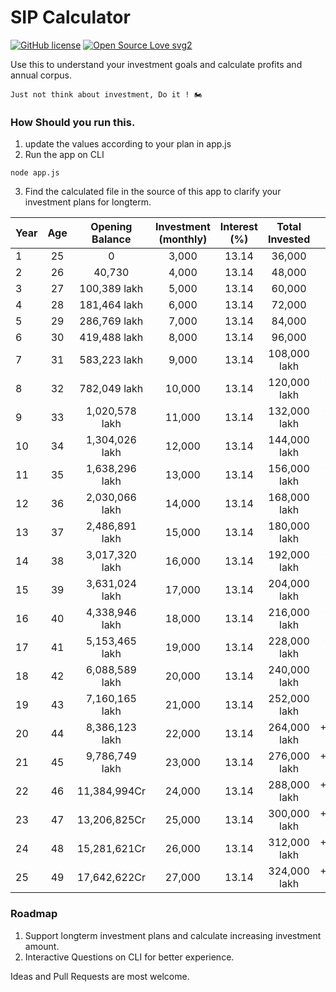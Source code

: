# SIP Calculator

[![GitHub license](https://img.shields.io/github/license/Naereen/StrapDown.js.svg)](https://github.com/Naereen/StrapDown.js/blob/master/LICENSE)
[![Open Source Love svg2](https://badges.frapsoft.com/os/v2/open-source.svg?v=103)](https://github.com/ellerbrock/open-source-badges/)


Use this to understand your investment goals and calculate profits and annual corpus.

`Just not think about investment, Do it ! 🏍️`

### How Should you run this.

1. update the values according to your plan in app.js
2. Run the app on CLI
```
node app.js
```
3. Find the calculated file in the source of this app to clarify your investment plans for longterm.

| Year | Age | Opening Balance |  Investment (monthly) | Interest (%) | Total Invested | Interest Earned |  Closing Balance  | Yearly Increment |
| ------------ |:-------------:|:-------------:|:-------------:|:-------------:|:-------------:|:-------------:|:-------------:|:-------------:|
 | 1 | 25 | 0 | 3,000 | 13.14 | 36,000 | +4,730 | 40,730 | 0 |
 | 2 | 26 | 40,730 | 4,000 | 13.14 | 48,000 | +11,659 | 100,389 lakh | 1000 |
 | 3 | 27 | 100,389 lakh | 5,000 | 13.14 | 60,000 | +21,075 | 181,464 lakh | 1000 |
 | 4 | 28 | 181,464 lakh | 6,000 | 13.14 | 72,000 | +33,305 | 286,769 lakh | 1000 |
 | 5 | 29 | 286,769 lakh | 7,000 | 13.14 | 84,000 | +48,719 | 419,488 lakh | 1000 |
 | 6 | 30 | 419,488 lakh | 8,000 | 13.14 | 96,000 | +67,735 | 583,223 lakh | 1000 |
 | 7 | 31 | 583,223 lakh | 9,000 | 13.14 | 108,000 lakh | +90,826 | 782,049 lakh | 1000 |
 | 8 | 32 | 782,049 lakh | 10,000 | 13.14 | 120,000 lakh | +118,529 lakh | 1,020,578 lakh | 1000 |
 | 9 | 33 | 1,020,578 lakh | 11,000 | 13.14 | 132,000 lakh | +151,448 lakh | 1,304,026 lakh | 1000 |
 | 10 | 34 | 1,304,026 lakh | 12,000 | 13.14 | 144,000 lakh | +190,270 lakh | 1,638,296 lakh | 1000 |
 | 11 | 35 | 1,638,296 lakh | 13,000 | 13.14 | 156,000 lakh | +235,770 lakh | 2,030,066 lakh | 1000 |
 | 12 | 36 | 2,030,066 lakh | 14,000 | 13.14 | 168,000 lakh | +288,825 lakh | 2,486,891 lakh | 1000 |
 | 13 | 37 | 2,486,891 lakh | 15,000 | 13.14 | 180,000 lakh | +350,429 lakh | 3,017,320 lakh | 1000 |
 | 14 | 38 | 3,017,320 lakh | 16,000 | 13.14 | 192,000 lakh | +421,704 lakh | 3,631,024 lakh | 1000 |
 | 15 | 39 | 3,631,024 lakh | 17,000 | 13.14 | 204,000 lakh | +503,922 lakh | 4,338,946 lakh | 1000 |
 | 16 | 40 | 4,338,946 lakh | 18,000 | 13.14 | 216,000 lakh | +598,519 lakh | 5,153,465 lakh | 1000 |
 | 17 | 41 | 5,153,465 lakh | 19,000 | 13.14 | 228,000 lakh | +707,124 lakh | 6,088,589 lakh | 1000 |
 | 18 | 42 | 6,088,589 lakh | 20,000 | 13.14 | 240,000 lakh | +831,576 lakh | 7,160,165 lakh | 1000 |
 | 19 | 43 | 7,160,165 lakh | 21,000 | 13.14 | 252,000 lakh | +973,958 lakh | 8,386,123 lakh | 1000 |
 | 20 | 44 | 8,386,123 lakh | 22,000 | 13.14 | 264,000 lakh | +1,136,626 lakh | 9,786,749 lakh | 1000 |
 | 21 | 45 | 9,786,749 lakh | 23,000 | 13.14 | 276,000 lakh | +1,322,245 lakh | 11,384,994Cr | 1000 |
 | 22 | 46 | 11,384,994Cr | 24,000 | 13.14 | 288,000 lakh | +1,533,831 lakh | 13,206,825Cr | 1000 |
 | 23 | 47 | 13,206,825Cr | 25,000 | 13.14 | 300,000 lakh | +1,774,796 lakh | 15,281,621Cr | 1000 |
 | 24 | 48 | 15,281,621Cr | 26,000 | 13.14 | 312,000 lakh | +2,049,001 lakh | 17,642,622Cr | 1000 |
 | 25 | 49 | 17,642,622Cr | 27,000 | 13.14 | 324,000 lakh | +2,360,814 lakh | 20,327,436Cr | 1000 |

### Roadmap

1. Support longterm investment plans and calculate increasing investment amount.
2. Interactive Questions on CLI for better experience.


Ideas and Pull Requests are most welcome.
